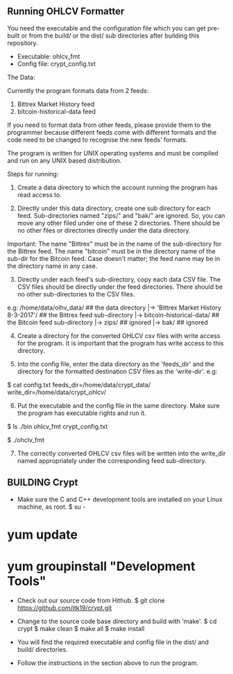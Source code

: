 Running OHLCV Formatter
-----------------------

You need the executable and the configuration file which you can get pre-built 
or from the build/ or the dist/ sub directories after building this repository.

- Executable: ohlcv_fmt
- Config file: crypt_config.txt

The Data:

Currently the program formats data from 2 feeds:
1. Bittrex Market History feed
2. bitcoin-historical-data feed

If you need to format data from other feeds, please provide them to the programmer
because different feeds come with different formats and the code need to be
changed to recognise the new feeds' formats.

The program is written for UNIX operating systems and must be compiled and run on
any UNIX based distribution.

Steps for running:

1. Create a data directory to which the account running the program has read access to.

2. Directly under this data directory, create one sub directory for each feed.
Sub-directories named "zips/" and "bak/" are ignored. So, you can move any other
filed under one of these 2 directories.  There should be no other files or directories
directly under the data directory.

Important:
The name "Bittrex" must be in the name of the sub-directory for the Bittrex feed.
The name "bitcoin" must be in the directory name of the sub-dir for the Bitcoin feed.
Case doesn't matter; the feed name may be in the directory name in any case.

3. Directly under each feed's sub-directory, copy each data CSV file. The CSV files
should be directly under the feed directories. There should be no other sub-directories
to the CSV files.

e.g:
	/home/data/olhv_data/						## the data directory
	|-> 'Bittrex Market History 8-3-2017'/		## the Bittrex feed sub-directory
	|-> bitcoin-historical-data/				## the Bitcoin feed sub-directory
	|-> zips/									## ignored
	|-> bak/									## ignored
	
4. Create a directory for the converted OHLCV csv files with write access for the program.
It is important that the program has write access to this directory.

5. Into the config file, enter the data directory as the 'feeds_dir' and the directory
for the formatted destination CSV files as the 'write-dir'. e.g:

$ cat config.txt
feeds_dir=/home/data/crypt_data/
write_dir=/home/data/crypt_ohlcv/

6.  Put the executable and the config file in the same directory.
Make sure the program has executable rights and run it.

$ ls ./bin
ohlcv_fmt
crypt_config.txt

$ ./ohclv_fmt

7.  The correctly converted OHLCV csv files will be written into the write_dir
named appropriately under the corresponding feed sub-directory.



BUILDING Crypt
--------------

* Make sure the C and C++ development tools are installed on your Linux machine, as root.
$ su - 
# yum update
# yum groupinstall "Development Tools"

* Check out our source code from Hithub.
$ git clone https://github.com/jtk19/crypt.git

* Change to the source code base directory and build with 'make'.
$ cd crypt
$ make clean
$ make all
$ make install

* You will find the required executable and config file in the dist/ and build/ directories.

* Follow the instructions in the section above to run the program.






 





